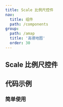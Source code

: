 ```yaml
---
title: Scale 比例尺控件
nav:
  title: 组件
  path: /components
group:
  path: /amap
  title: '高德地图'
  order: 30
---
```


## Scale 比例尺控件

## 代码示例

### 简单使用

<code src="../demos/demo-10.tsx" />
